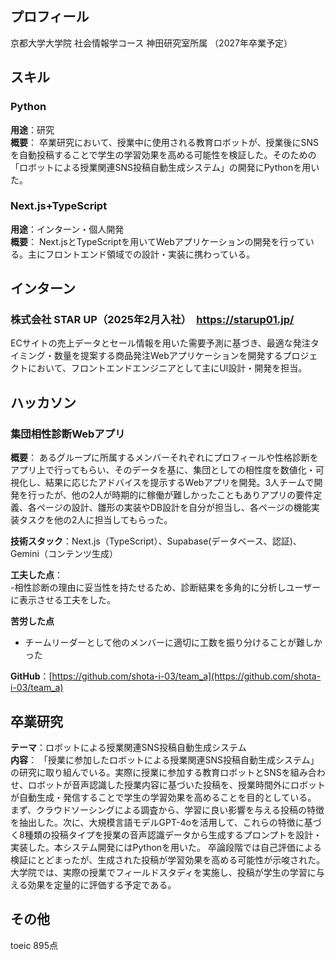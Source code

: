 ## プロフィール
京都大学大学院 社会情報学コース
神田研究室所属
（2027年卒業予定）

##  スキル

###  Python
**用途**：研究  
**概要**：  卒業研究において、授業中に使用される教育ロボットが、授業後にSNSを自動投稿することで学生の学習効果を高める可能性を検証した。そのための「ロボットによる授業関連SNS投稿自動生成システム」の開発にPythonを用いた。

###  Next.js+TypeScript
**用途**：インターン・個人開発  
**概要**：  Next.jsとTypeScriptを用いてWebアプリケーションの開発を行っている。主にフロントエンド領域での設計・実装に携わっている。



## インターン

### 株式会社 STAR UP（2025年2月入社）　https://starup01.jp/
ECサイトの売上データとセール情報を用いた需要予測に基づき、最適な発注タイミング・数量を提案する商品発注Webアプリケーションを開発するプロジェクトにおいて、フロントエンドエンジニアとして主にUI設計・開発を担当。  




## ハッカソン

### 集団相性診断Webアプリ
**概要**：  あるグループに所属するメンバーそれぞれにプロフィールや性格診断をアプリ上で行ってもらい、そのデータを基に、集団としての相性度を数値化・可視化し、結果に応じたアドバイスを提示するWebアプリを開発。3人チームで開発を行ったが、他の2人が時期的に稼働が難しかったこともありアプリの要件定義、各ページの設計、雛形の実装やDB設計を自分が担当し、各ページの機能実装タスクを他の2人に担当してもらった。

**技術スタック**：Next.js（TypeScript）、Supabase(データベース、認証)、Gemini（コンテンツ生成）

**工夫した点**：  
-相性診断の理由に妥当性を持たせるため、診断結果を多角的に分析しユーザーに表示させる工夫をした。

**苦労した点**
- チームリーダーとして他のメンバーに適切に工数を振り分けることが難しかった

**GitHub**：[https://github.com/shota-i-03/team_a](https://github.com/shota-i-03/team_a)



## 卒業研究

**テーマ**：ロボットによる授業関連SNS投稿自動生成システム  
**内容**：  「授業に参加したロボットによる授業関連SNS投稿自動生成システム」の研究に取り組んでいる。実際に授業に参加する教育ロボットとSNSを組み合わせ、ロボットが音声認識した授業内容に基づいた投稿を、授業時間外にロボットが自動生成・発信することで学生の学習効果を高めることを目的としている。
まず、クラウドソーシングによる調査から、学習に良い影響を与える投稿の特徴を抽出した。次に、大規模言語モデルGPT-4oを活用して、これらの特徴に基づく8種類の投稿タイプを授業の音声認識データから生成するプロンプトを設計・実装した。本システム開発にはPythonを用いた。
卒論段階では自己評価による検証にとどまったが、生成された投稿が学習効果を高める可能性が示唆された。大学院では、実際の授業でフィールドスタディを実施し、投稿が学生の学習に与える効果を定量的に評価する予定である。

##  その他
toeic 895点

